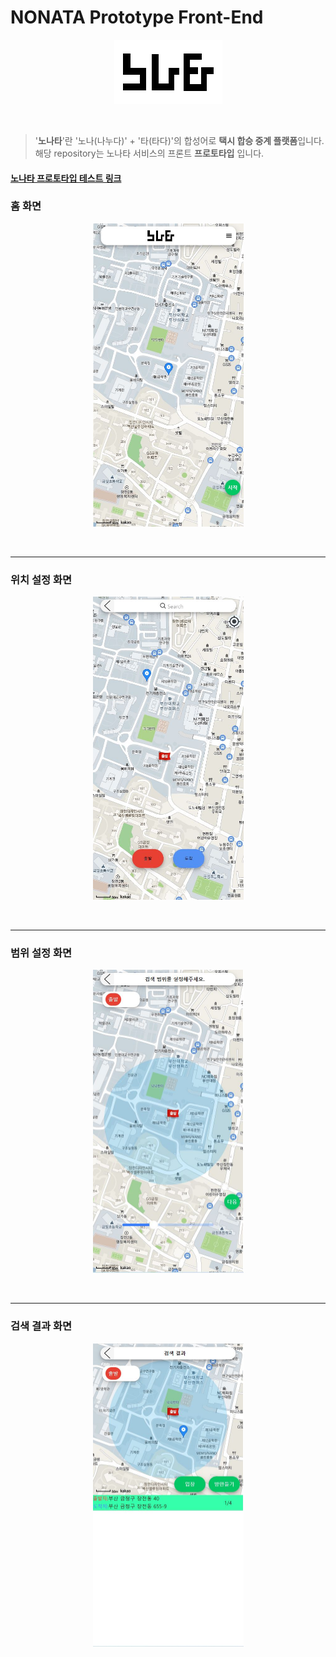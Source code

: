 # NONATA Prototype Front-End

<p align="center"><img src="/img/logo_removeBG.png" width="173px" height="103px"></img></p><br>

> '**노나타**'란 '노나(나누다)' + '타(타다)'의 합성어로 **택시 합승 중계 플랫폼**입니다.  
> 해당 repository는 노나타 서비스의 프론트 **프로토타입** 입니다.

#### [노나타 프로토타입 테스트 링크](http://www.nonata.link)


### 홈 화면

<p align="center"><img src="/img/home.jpg" width="241px" height="485px"></img></p><br>

---

### 위치 설정 화면

<p align="center"><img src="/img/map.jpg" width="241px" height="485px"></img></p><br>

---

### 범위 설정 화면

<p align="center"><img src="/img/range.jpg" width="241px" height="485px"></img></p><br>

---

### 검색 결과 화면

<p align="center"><img src="/img/result.jpg" width="241px" height="485px"></img></p><br>


